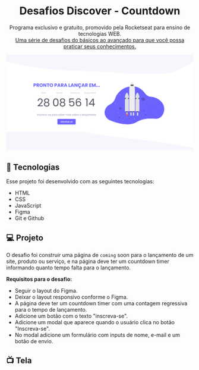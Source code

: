 <h1 align="center"> Desafios Discover - Countdown </h1>

<p align="center">
Programa exclusivo e gratuito, promovido pela Rocketseat para ensino de tecnologias WEB. <br/>
<a href="https://efficient-sloth-d85.notion.site/b0b109c64d0a4a8eb4de547de18fa04d?v=dd9d2f6b0f6542d69807f41312f4116d">Uma série de desafios do básicos ao avançado para que você possa praticar seus conhecimentos.</a>
</p>



<p align="center">
  <img alt="pagina-countdown" src="./assets/Tela_contador.png">
</p>


## 🚀 Tecnologias

Esse projeto foi desenvolvido com as seguintes tecnologias:

- HTML
- CSS
- JavaScript
- Figma
- Git e Github

## 💻 Projeto

O desafio foi construir uma  página de `coming` soon para o lançamento de um site, produto ou serviço, e na página deve ter um countdown timer informando quanto tempo falta para o lançamento.

**Requisitos para o desafio:**
- Seguir o layout do Figma.
- Deixar o layout responsivo conforme o Figma.
- A página deve ter um countdown timer com uma contagem regressiva para o tempo de lançamento.
- Adicione um botão com o texto "inscreva-se".
- Adicione um modal que aparece quando o usuário clica no botão "Inscreva-se".
- No modal adicione um formulário com inputs de nome, e-mail e um botão de envio.

## 📺 Tela


